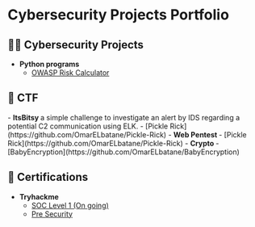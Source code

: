 <h1> Cybersecurity Projects Portfolio
  
  <!-- <br/><a href="https://github.com/OmarELbatane">Programmer</a>, <a href="https://www.linkedin.com/in/joshmadakor/">Cybersecurity Professional</a></h1>
-->
  
<h2>👨‍💻 Cybersecurity Projects </h2>

- <b>Python programs </b>
  - [OWASP Risk Calculator](https://github.com/OmarELbatane/OwaspCalculator)

<h2> 🏴 CTF </h2>
- <b> ItsBitsy </b>
a simple challenge to investigate an alert by IDS regarding a potential C2 communication using ELK.
  - [Pickle Rick](https://github.com/OmarELbatane/Pickle-Rick)
- <b> Web Pentest </b>
  - [Pickle Rick](https://github.com/OmarELbatane/Pickle-Rick)
- <b> Crypto </b>
  - [BabyEncryption](https://github.com/OmarELbatane/BabyEncryption)

  
<h2> 📜 Certifications</h2>

<!--- <b> Splunk </b> -->
- <b> Tryhackme </b>
  - [SOC Level 1 (On going)](https://tryhackme.com/paths)
  - [Pre Security](https://tryhackme-certificates.s3-eu-west-1.amazonaws.com/THM-701MQMKDN9.png)

<!--
<h2>📰 Academic Projects reports </h2>

- <b> Network security</b>
  - [Praciting DS & Algos in Python](https://github.com/joshmadakor1/Algorithms-Practice)
- <b> Crackme</b>
  - [Image Analysis Middleware](https://github.com/joshmadakor1/4chan-Image-Analysis-Middleware-C964) 
- <b> Projet tutoré  </b>
  - [Practical Privacy-Preserving Authentication for SSH](https://github.com/joshmadakor1/4chan-Image-Analysis-Middleware-C964) <
-->
<!--
**joshmadakor1/joshmadakor1** is a ✨ _special_ ✨ repository because its `README.md` (this file) appears on your GitHub profile.

Here are some ideas to get you started:
b><i>(Potentially NSFW)</b></i>
- 🔭 I’m currently working on ... 
- 🌱 I’m currently learning ...
- 👯 I’m looking to collaborate on ...
- 🤔 I’m looking for help with ...
- 💬 Ask me about ...
- 📫 How to reach me: ...
- 😄 Pronouns: ... 
- ⚡ Fun fact: ... 
-->
